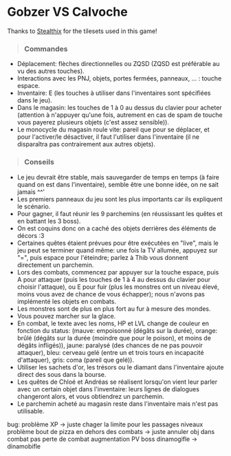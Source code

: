 # Gobzer VS Calvoche

Thanks to [Stealthix](https://stealthix.itch.io/) for the tilesets used in this game!


> ### Commandes
- Déplacement: flèches directionnelles ou ZQSD (ZQSD est préférable au vu des autres touches).
- Interactions avec les PNJ, objets, portes fermées, panneaux, ... : touche espace.
- Inventaire: E (les touches à utiliser dans l'inventaires sont spécifiées dans le jeu).
- Dans le magasin: les touches de 1 à 0 au dessus du clavier pour acheter (attention à n'appuyer qu'une fois,
autrement en cas de spam de touche vous payerez plusieurs objets (c'est assez sensible)).
- Le monocycle du magasin roule vite: pareil que pour se déplacer, et pour l'activer/le désactiver,
il faut l'utiliser dans l'inventaire (il ne disparaîtra pas contrairement aux autres objets).

> ### Conseils
- Le jeu devrait être stable, mais sauvegarder de temps en temps (à faire quand on est dans l'inventaire),
semble être une bonne idée, on ne sait jamais ^^'
- Les premiers panneaux du jeu sont les plus importants car ils expliquent le scénario.
- Pour gagner, il faut réunir les 9 parchemins (en réussissant les quêtes et en battant les 3 boss).
- On est coquins donc on a caché des objets derrières des éléments de décors :3
- Certaines quêtes étaient prévues pour être exécutées en "live", mais le jeu peut se terminer quand même:
une fois la TV allumée, appuyez sur "=", puis espace pour l'éteindre; parlez à Thib vous donnent directement un parchemin.
- Lors des combats, commencez par appuyer sur la touche espace, puis A pour attaquer (puis les touches de 1 à 4
au dessus du clavier pour choisir l'attaque), ou E pour fuir (plus les monstres ont un niveau élevé,
moins vous avez de chance de vous échapper); nous n'avons pas implémenté les objets en combats.
- Les monstres sont de plus en plus fort au fur à mesure des mondes.
- Vous pouvez marcher sur la glace.
- En combat, le texte avec les noms, HP et LVL change de couleur en fonction du status:
  (mauve: empoisonné (dégâts sur la durée), orange: brûlé (dégâts sur la durée (moindre que pour le poison),
et moins de dégâts infligés)), jaune: paralysé (des chances de ne pas pouvoir attaquer), bleu: cerveau gelé 
(entre un et trois tours en incapacité d'attaquer), gris: coma (pareil que gelé)).
- Utiliser les sachets d'or, les trésors ou le diamant dans l'inventaire ajoute direct des sous dans la bourse.
- Les quêtes de Chloé et Andréas se réalisent lorsqu'on vient leur parler avec un certain objet dans l'inventaire:
leurs lignes de dialogues changeront alors, et vous obtiendrez un parchemin.
- Le parchemin acheté au magasin reste dans l'inventaire mais n'est pas utilisable.


bug:
problème XP -> juste chager la limite pour les passages niveaux
problème bout de pizza en dehors des combats -> juste annuler obj dans combat
pas perte de combat
augmentation PV boss
dinamogifle -> dinamobifle



